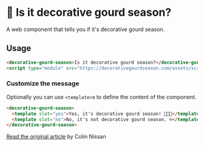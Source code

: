 # 🎃 Is it decorative gourd season?

A web component that tells you if it's decorative gourd season.

## Usage

```html
<decorative-gourd-season>Is it decorative gourd season?</decorative-gourd-season>
<script type="module" src="https://decorativegourdseason.com/assets/scripts/decorative-gourd-season.js"></script>
```

### Customize the message
Optionally you can use `<template>`s to define the content of the component.

```html
<decorative-gourd-season>
  <template slot="yes">Yes, it's decorative gourd season! 🎃🦇👻</template>
  <template slot="no">No, it's not decorative gourd season. ☹️</template>
</decorative-gourd-season>
```

<a href="https://www.mcsweeneys.net/articles/its-decorative-gourd-season-motherfuckers">Read the original article</a> by Colin Nissan
